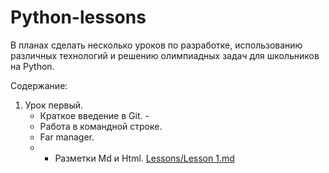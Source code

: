# Python-lessons
В планах сделать несколько уроков по разработке, использованию различных технологий и решению олимпиадных задач для школьников на Python.

Содержание:  

1. Урок первый. 
   - Краткое введение в Git. -
   - Работа в командной строке.
   - Far manager.
   - - Разметки Md и Html.
   [Lessons/Lesson 1.md](https://github.com/arseniyathome/Python-lessons/blob/main/Lessons/Lesson%201.md) 

